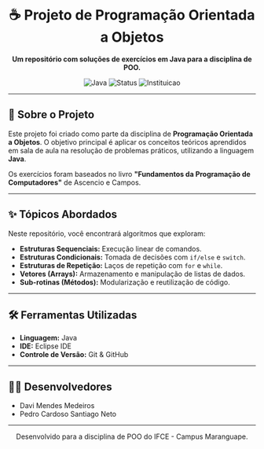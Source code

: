 <div align="center">

# ☕ Projeto de Programação Orientada a Objetos

**Um repositório com soluções de exercícios em Java para a disciplina de POO.**

</div>

<div align="center">

![Java](https://img.shields.io/badge/Linguagem-Java-orange?style=for-the-badge&logo=java)
![Status](https://img.shields.io/badge/Status-Em%20Andamento-brightgreen?style=for-the-badge)
![Instituicao](https://img.shields.io/badge/IFCE-Maranguape-blue?style=for-the-badge)

</div>

---

## 🎯 Sobre o Projeto

Este projeto foi criado como parte da disciplina de **Programação Orientada a Objetos**. O objetivo principal é aplicar os conceitos teóricos aprendidos em sala de aula na resolução de problemas práticos, utilizando a linguagem **Java**.

Os exercícios foram baseados no livro **"Fundamentos da Programação de Computadores"** de Ascencio e Campos.

---

## ✨ Tópicos Abordados

Neste repositório, você encontrará algoritmos que exploram:

-   **Estruturas Sequenciais:** Execução linear de comandos.
-   **Estruturas Condicionais:** Tomada de decisões com `if/else` e `switch`.
-   **Estruturas de Repetição:** Laços de repetição com `for` e `while`.
-   **Vetores (Arrays):** Armazenamento e manipulação de listas de dados.
-   **Sub-rotinas (Métodos):** Modularização e reutilização de código.

---

## 🛠️ Ferramentas Utilizadas

-   **Linguagem:** Java
-   **IDE:** Eclipse IDE
-   **Controle de Versão:** Git & GitHub

---

## 🧑‍💻 Desenvolvedores

-   Davi Mendes Medeiros
-   Pedro Cardoso Santiago Neto

---

<div align="center">
  <p>Desenvolvido para a disciplina de POO do IFCE - Campus Maranguape.</p>
</div>
